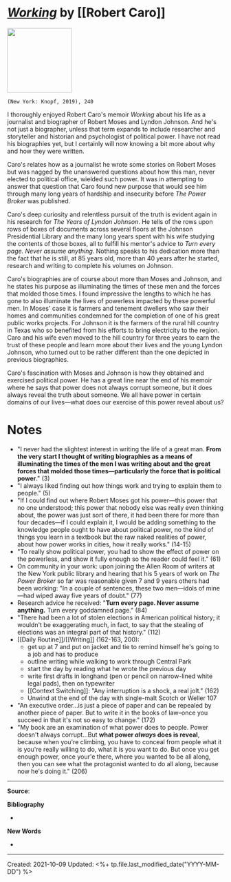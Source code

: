
# [*Working*](https://www.amazon.com/Working-Robert-Caro/dp/0525656340) by [[Robert Caro]]

<img src="https://images-na.ssl-images-amazon.com/images/I/415qHvo7KmL._SX336_BO1,204,203,200_.jpg" width=150>

`(New York: Knopf, 2019), 240`

I thoroughly enjoyed Robert Caro's memoir *Working* about his life as a journalist and biographer of Robert Moses and Lyndon Johnson. And he's not just a biographer, unless that term expands to include researcher and storyteller and historian and psychologist of political power. I have not read his biographies yet, but I certainly will now knowing a bit more about why and how they were written.

Caro's relates how as a journalist he wrote some stories on Robert Moses but was nagged by the unanswered questions about how this man, never elected to political office, wielded such power. It was in attempting to answer that question that Caro found new purpose that would see him through many long years of hardship and insecurity before *The Power Broker* was published.

Caro's deep curiosity and relentless pursuit of the truth is evident again in his research for *The Years of Lyndon Johnson*. He tells of the rows upon rows of boxes of documents across several floors at the Johnson Presidential Library and the many long years spent with his wife studying the contents of those boxes, all to fulfill his mentor's advice to *Turn every page. Never assume anything.* Nothing speaks to his dedication more than the fact that he is still, at 85 years old, more than 40 years after he started, research and writing to complete his volumes on Johnson.

Caro's biographies are of course about more than Moses and Johnson, and he states his purpose as illuminating the times of these men and the forces that molded those times. I found impressive the lengths to which he has gone to also illuminate the lives of powerless impacted by these powerful men. In Moses' case it is farmers and tenement dwellers who saw their homes and communities condemned for the completion of one of his great public works projects. For Johnson it is the farmers of the rural hill country in Texas who so benefited from his efforts to bring electricity to the region. Caro and his wife even moved to the hill country for three years to earn the trust of these people and learn more about their lives and the young Lyndon Johnson, who turned out to be rather different than the one depicted in previous biographies. 

Caro's fascination with Moses and Johnson is how they obtained and exercised political power. He has a great line near the end of his memoir where he says that power does not always corrupt someone, but it does always reveal the truth about someone. We all have power in certain domains of our lives—what does our exercise of this power reveal about us?


# Notes
- "I never had the slightest interest in writing the life of a great man. **From the very start I thought of writing biographies as a means of illuminating the times of the men I was writing about and the great forces that molded those times—particularly the force that is political power**." (3)
- "I always liked finding out how things work and trying to explain them to people." (5)
- "If I could find out where Robert Moses got his power—this power that no one understood; this power that nobody else was really even thinking about, the power was just sort of there, it had been there for more than four decades—if I could explain it, I would be adding something to the knowledge people ought to have about political power, no the kind of things you learn in a textbook but the raw naked realities of power, about how power works in cities, how it really works." (14-15)
- "To really show political power, you had to show the effect of power on the powerless, and show it fully enough so the reader could feel it." (61)
- On community in your work: upon joining the Allen Room of writers at the New York public library and hearing that his 5 years of work on *The Power Broker* so far was reasonable given 7 and 9 years others had been working: "In a couple of sentences, these two men—idols of mine—had wiped away five years of doubt." (77)
- Research advice he received: "**Turn every page. Never assume anything.** Turn every goddamned page." (84)
- "There had been a lot of stolen elections in American political history; it wouldn't be exaggerating much, in fact, to say that the stealing of elections was an integral part of that history." (112)
- [[Daily Routine]]/[[Writing]] (162-163, 200): 
	- get up at 7 and put on jacket and tie to remind himself he's going to a job and has to produce
	- outline writing while walking to work through Central Park
	- start the day by reading what he wrote the previous day
	- write first drafts in longhand (pen or pencil on narrow-lined white legal pads), then on typewriter
	- [[Context Switching]]: "Any interruption is a shock, a real jolt." (162)
	- Unwind at the end of the day with single-malt Scotch or Weller 107
- "An executive order...is just a piece of paper and can be repealed by another piece of paper. But to write it in the books of law–once you succeed in that it's not so easy to change." (172)
- "My book are an examination of what power does to people. Power doesn't always corrupt...But **what power *always* does is reveal**, because when you're climbing, you have to conceal from people what it is you're really willing to do, what it is you want to do. But once you get enough power, once your'e there, where you wanted to be all along, then you can see what the protagonist wanted to do all along, because now he's doing it." (206)


--- 
**Source**: 

**Bibliography**

- 

**New Words**

- 

---
Created: 2021-10-09
Updated: <%+ tp.file.last_modified_date("YYYY-MM-DD") %>


